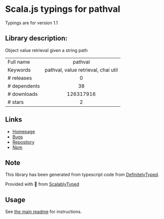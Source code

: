 
# Scala.js typings for pathval

Typings are for version 1.1

## Library description:
Object value retrieval given a string path

|                    |                 |
| ------------------ | :-------------: |
| Full name          | pathval |
| Keywords           | pathval, value retrieval, chai util |
| # releases         | 0 |
| # dependents       | 38 |
| # downloads        | 126317916 |
| # stars            | 2 |

## Links
- [Homepage](https://github.com/chaijs/pathval)
- [Bugs](https://github.com/chaijs/pathval/issues)
- [Repository](https://github.com/chaijs/pathval)
- [Npm](https://www.npmjs.com/package/pathval)
    


## Note
This library has been generated from typescript code from [DefinitelyTyped](https://definitelytyped.org).

Provided with :purple_heart: from [ScalablyTyped](https://github.com/oyvindberg/ScalablyTyped)

## Usage
See [the main readme](../../readme.md) for instructions.


